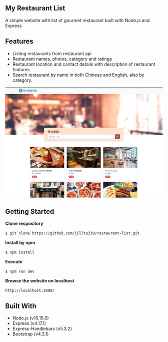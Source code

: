 ## My Restaurant List
A simple website with list of gourmet restaurant built with Node.js and Express

## Features 
* Listing restaurants from restaurant api
* Restaurant names, photos, category and ratings
* Restaurant location and contact details with description of restaurant features
* Search restaurant by name in both Chinese and English, also by category.

![This is a alt text.](Restaurant.png "restaurant website img")

## Getting Started
**Clone respository**
```
$ git clone https://github.com/jilltu330/restaurant-list.git
```
**Install by npm**
```
$ npm install
```
**Execute**
```
$ npm run dev
```
**Browse the website on localhost**
```
http://localhost:3000/
```

## Built With
* Node.js (v10.15.0)
* Express (v4.17.1)
* Express-Handlebars (v5.3.2)
* Bootstrap (v4.3.1)



